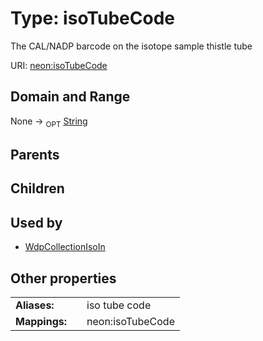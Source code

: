 
# Type: isoTubeCode


The CAL/NADP barcode on the isotope sample thistle tube

URI: [neon:isoTubeCode](https://data.neonscience.org/isoTubeCode)


## Domain and Range

None ->  <sub>OPT</sub> [String](types/String.md)

## Parents


## Children


## Used by

 * [WdpCollectionIsoIn](WdpCollectionIsoIn.md)

## Other properties

|  |  |  |
| --- | --- | --- |
| **Aliases:** | | iso tube code |
| **Mappings:** | | neon:isoTubeCode |

